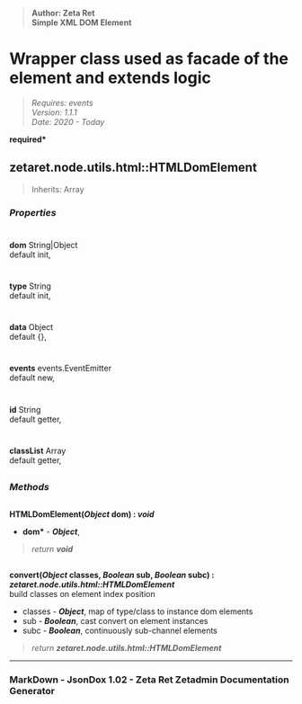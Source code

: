 > __Author: Zeta Ret__  
> __Simple XML DOM Element__  
# Wrapper class used as facade of the element and extends logic  
> *Requires: events*  
> *Version: 1.1.1*  
> *Date: 2020 - Today*  

__required*__

## zetaret.node.utils.html::HTMLDomElement  
> Inherits: Array  

### *Properties*  

#  
__dom__ String|Object  
default init,   

#  
__type__ String  
default init,   

#  
__data__ Object  
default {},   

#  
__events__ events.EventEmitter  
default new,   

#  
__id__ String  
default getter,   

#  
__classList__ Array  
default getter,   


##  
### *Methods*  

##  
__HTMLDomElement(*Object* dom) : *void*__  
  
- __dom*__ - __*Object*__,   
> *return __void__*  

##  
__convert(*Object* classes, *Boolean* sub, *Boolean* subc) : *zetaret.node.utils.html::HTMLDomElement*__  
build classes on element index position  
- classes - __*Object*__, map of type/class to instance dom elements  
- sub - __*Boolean*__, cast convert on element instances  
- subc - __*Boolean*__, continuously sub-channel elements  
> *return __zetaret.node.utils.html::HTMLDomElement__*  

---  
### MarkDown - JsonDox 1.02 - Zeta Ret Zetadmin Documentation Generator